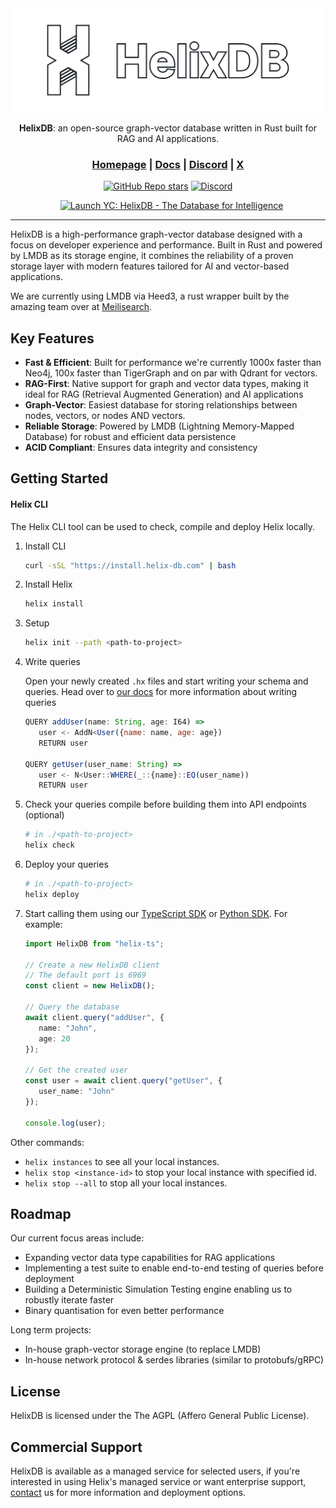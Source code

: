 <div align="center">

<picture>
  <img src="/docs/full_logo.png" alt="HelixDB Logo">
</picture>

<b>HelixDB</b>: an open-source graph-vector database written in Rust built for RAG and AI applications.

<h3>
  <a href="https://helix-db.com">Homepage</a> |
  <a href="https://docs.helix-db.com">Docs</a> |
  <a href="https://discord.gg/2stgMPr5BD">Discord</a> |
  <a href="https://x.com/hlx_db">X</a>
</h3>

[![GitHub Repo stars](https://img.shields.io/github/stars/HelixDB/helix-db)](https://github.com/HelixDB/helix-db/stargazers)
[![Discord](https://img.shields.io/discord/1354148209005559819)](https://discord.gg/2stgMPr5BD)

<a href="https://www.ycombinator.com/launches/Naz-helixdb-the-database-for-rag-ai" target="_blank"><img src="https://www.ycombinator.com/launches/Naz-helixdb-the-database-for-rag-ai/upvote_embed.svg" alt="Launch YC: HelixDB - The Database for Intelligence" style="margin-left: 12px;"/></a>
</div>

<hr>

HelixDB is a high-performance graph-vector database  designed with a focus on developer experience and performance. Built in Rust and powered by LMDB as its storage engine, it combines the reliability of a proven storage layer with modern features tailored for AI and vector-based applications.

We are currently using LMDB via Heed3, a rust wrapper built by the amazing team over at [Meilisearch](https://github.com/meilisearch/heed).

## Key Features
- **Fast & Efficient**: Built for performance we're currently 1000x faster than Neo4j, 100x faster than TigerGraph and on par with Qdrant for vectors.
- **RAG-First**: Native support for graph and vector data types, making it ideal for RAG (Retrieval Augmented Generation) and AI applications
- **Graph-Vector**: Easiest database for storing relationships between nodes, vectors, or nodes AND vectors.
- **Reliable Storage**: Powered by LMDB (Lightning Memory-Mapped Database) for robust and efficient data persistence
- **ACID Compliant**: Ensures data integrity and consistency

## Getting Started
#### Helix CLI
The Helix CLI tool can be used to check, compile and deploy Helix locally.

1. Install CLI

   ```bash
   curl -sSL "https://install.helix-db.com" | bash
   ```

2. Install Helix

   ```bash
   helix install
   ```

3. Setup

   ```bash
   helix init --path <path-to-project>
   ```

4. Write queries

   Open your newly created `.hx` files and start writing your schema and queries.
   Head over to [our docs](https://docs.helix-db.com/introduction/cookbook/basic) for more information about writing queries
   ```js
   QUERY addUser(name: String, age: I64) =>
      user <- AddN<User({name: name, age: age})
      RETURN user

   QUERY getUser(user_name: String) =>
      user <- N<User::WHERE(_::{name}::EQ(user_name))
      RETURN user
   ```

6. Check your queries compile before building them into API endpoints (optional)

   ```bash
   # in ./<path-to-project>
   helix check
   ```

7. Deploy your queries

   ```bash
   # in ./<path-to-project>
   helix deploy
   ```
8. Start calling them using our [TypeScript SDK](https://github.com/HelixDB/helix-ts) or [Python SDK](https://github.com/HelixDB/helix-py). For example:
   ```typescript
   import HelixDB from "helix-ts";

   // Create a new HelixDB client
   // The default port is 6969
   const client = new HelixDB();

   // Query the database
   await client.query("addUser", {
      name: "John",
      age: 20
   });

   // Get the created user
   const user = await client.query("getUser", {
      user_name: "John"
   });

   console.log(user);
   ```


Other commands:

- `helix instances` to see all your local instances.
- `helix stop <instance-id>` to stop your local instance with specified id.
- `helix stop --all` to stop all your local instances.

## Roadmap
Our current focus areas include:

- Expanding vector data type capabilities for RAG applications
- Implementing a test suite to enable end-to-end testing of queries before deployment
- Building a Deterministic Simulation Testing engine enabling us to robustly iterate faster
- Binary quantisation for even better performance

Long term projects:
- In-house graph-vector storage engine (to replace LMDB)
- In-house network protocol & serdes libraries (similar to protobufs/gRPC)

## License
HelixDB is licensed under the The AGPL (Affero General Public License).

## Commercial Support
HelixDB is available as a managed service for selected users, if you're interested in using Helix's managed service or want enterprise support, [contact](mailto:founders@helix-db.com) us for more information and deployment options.
